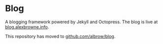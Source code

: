 Blog
====

A blogging framework powered by Jekyll and Octopress. The blog is live at [blog.alexbrowne.info](http://blog.alexbrowne.info).

This repository has moved to [github.com/albrow/blog](https://github.com/albrow/blog).
